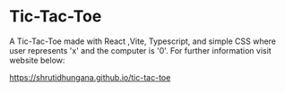 # Tic-Tac-Toe

A Tic-Tac-Toe made with React ,Vite, Typescript, and simple CSS where user represents 'x' and the computer is '0'. For further information visit website below:

 https://shrutidhungana.github.io/tic-tac-toe
